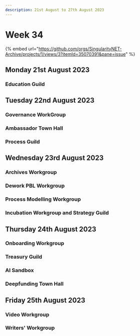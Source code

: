 ```yaml
---
description: 21st August to 27th August 2023
---
```


# Week 34

{% embed url="https://github.com/orgs/SingularityNET-Archive/projects/1/views/3?itemId=35070391&pane=issue" %}

## Monday 21st August 2023 <a href="#docs-internal-guid-565643b2-7fff-f227-7377-f80e405da06c" id="docs-internal-guid-565643b2-7fff-f227-7377-f80e405da06c"></a>

### Education Guild

## Tuesday 22nd August 2023

### Governance WorkGroup

### Ambassador Town Hall

### Process Guild

## Wednesday 23rd August 2023

### Archives Workgroup

### Dework PBL Workgroup

### Process Modelling Workgroup

### Incubation Workgroup and Strategy Guild

## Thursday 24th August 2023

### Onboarding Workgroup

### Treasury Guild

### AI Sandbox

### Deepfunding Town Hall

## Friday 25th August 2023

### Video Workgroup

### Writers' Workgroup
